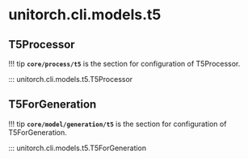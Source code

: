 # unitorch.cli.models.t5

## T5Processor

!!! tip
    **`core/process/t5`** is the section for configuration of T5Processor.

::: unitorch.cli.models.t5.T5Processor

## T5ForGeneration

!!! tip
    **`core/model/generation/t5`** is the section for configuration of T5ForGeneration.

::: unitorch.cli.models.t5.T5ForGeneration
